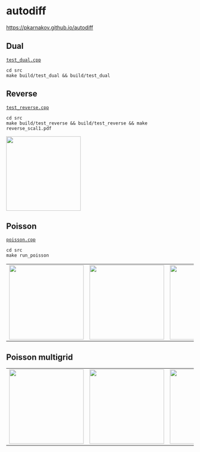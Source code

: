 # autodiff

<https://pkarnakov.github.io/autodiff>

## Dual

[`test_dual.cpp`](src/test_dual.cpp)

```
cd src
make build/test_dual && build/test_dual
```

## Reverse

[`test_reverse.cpp`](src/test_reverse.cpp)

```
cd src
make build/test_reverse && build/test_reverse && make reverse_scal1.pdf
```

<img src="https://pkarnakov.github.io/autodiff/media/reverse_scal1.svg" height="200px">

## Poisson

[`poisson.cpp`](src/poisson.cpp)

```
cd src
make run_poisson
```

|    |    |    |
:---:|:--:|:---:
<img src="https://pkarnakov.github.io/autodiff/media/poisson/poisson.svg" height="200px"> | <img src="https://pkarnakov.github.io/autodiff/media/poisson/uref.png" height="200px"> | <img src="https://pkarnakov.github.io/autodiff/media/poisson/u_00010.png" height="200px">

## Poisson multigrid

|    |    |    |
:---:|:--:|:---:
<img src="https://pkarnakov.github.io/autodiff/media/poisson_mg/poisson.svg" height="200px"> | <img src="https://pkarnakov.github.io/autodiff/media/poisson_mg/uref.png" height="200px"> | <img src="https://pkarnakov.github.io/autodiff/media/poisson_mg/u_00010.png" height="200px">
